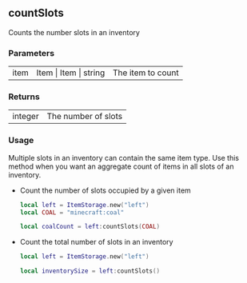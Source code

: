 ## countSlots

Counts the number slots in an inventory

### Parameters

||||
|-|-|-|
|item|Item &#124; Item &#124; string|The item to count|

### Returns

|||
|-|-|
| integer | The number of slots |

### Usage

Multiple slots in an inventory can contain the same item type. Use this method when you want an aggregate count of items in all slots of an inventory. 

* Count the number of slots occupied by a given item

  ```lua
  local left = ItemStorage.new("left")
  local COAL = "minecraft:coal"

  local coalCount = left:countSlots(COAL)
  ```

* Count the total number of slots in an inventory
  ```lua
  local left = ItemStorage.new("left")

  local inventorySize = left:countSlots()
  ```
